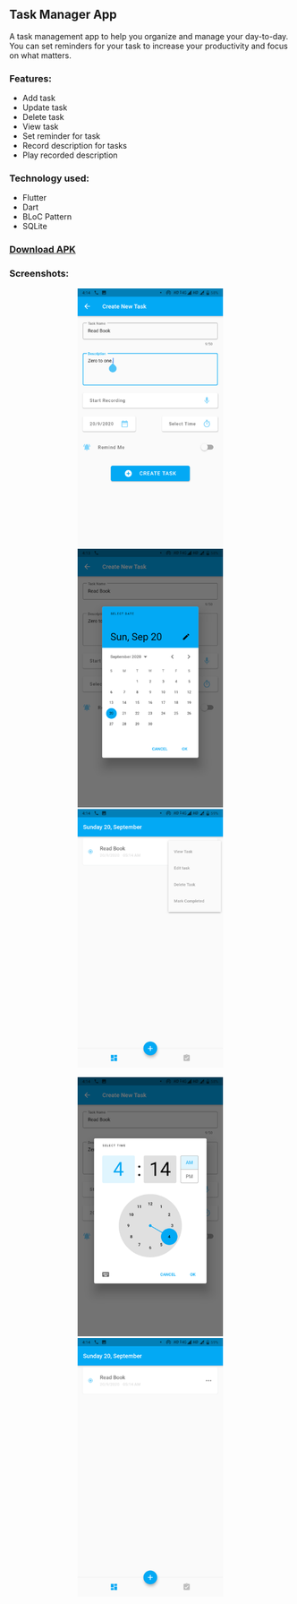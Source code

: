 ## Task Manager App

A task management app to help you organize and manage your day-to-day. You can set reminders for your task to increase your productivity and focus on what matters.

### Features:
 - Add task
 - Update task
 - Delete task
 - View task
 - Set reminder for task
 - Record description for tasks
 - Play recorded description
 
### Technology used:
 - Flutter
 - Dart
 - BLoC Pattern
 - SQLite
 
### [Download APK](https://github.com/bibekkakati/task-manager-flutter/raw/master/todo.apk)

### Screenshots:

<p align="center">
    <img width="260" src="/mockups/1.png">
    <img width="260" src="/mockups/2.png">
    <img width="260" src="/mockups/3.png">
</p>
<p align="center">
    <img width="260" src="/mockups/4.png">
    <img width="260" src="/mockups/5.png">
</p>
